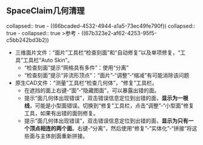 ## SpaceClaim几何清理
collapsed:: true
	- ((66bcaded-4532-4944-a1a5-73ec49fe790f))
	  collapsed:: true
		- collapsed:: true
		  >参考
			- ((67b323e2-af62-4253-95f5-c5bb242bd3b2))
- 三维面片文件：“面片”工具栏“检查刻面”和“自动修复”以及单项修复，“工具”工具栏“Auto Skin”。
	- “检查刻面”提示“网格具有多件”：使用“分离”
	- “检查刻面”提示“非流形顶点”：“面片”-“调整”-“缩减”有可能消除该问题
- 原生CAD文件：“测量”工具栏“检查几何体”，“修复”工具栏。
	- 在遮挡的面上右键-“面”-“隐藏图面”，可以暴露出错的面。
	- 提示“面几何体出现错误”，双击错误信息定位到出错的面，**显示为一根线**，可能是小型面错误。切换到“修复”工具栏，点击“调整”-“小型面”修复工具，如果有出错的面则修复。
	- 提示“面几何体出现错误”，双击错误信息定位到出错的面，**显示为只有一个顶点相连的两个面**。右键-“分离”，然后使用“修复”-“实体化”-“拼接”将这些面与主体剖面重新拼接。